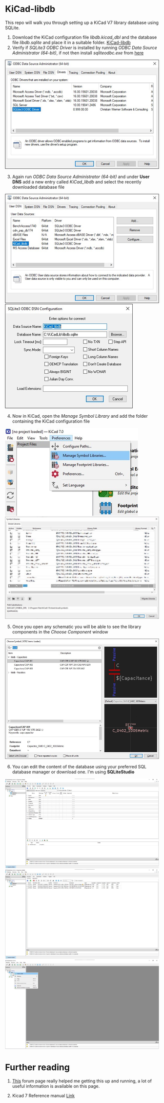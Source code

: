 # KiCad-libdb
 This repo will walk you through setting up a KiCad V7 library database using SQLite.

1. Download the KiCad configuration file *libdb.kicad_dbl* and the database file *libdb.sqlite* and place it in a suitable folder. [KiCad-libdb](https://github.com/SumantKhalate/KiCad-libdb/archive/refs/heads/main.zip)
2. Verify if *SQLite3 ODBC Driver* is installed by running *ODBC Data Source Administrator (64-bit)*, if not then install *sqliteodbc.exe* from [here](http://www.ch-werner.de/sqliteodbc/)

![Alt text](/README/ODBC_3.jpg)

3. Again run *ODBC Data Source Administrator (64-bit)* and under **User DNS** add a new entry called *KiCad_libdb* and select the recently downloaded database file

![Alt text](/README/ODBC_1.jpg) ![Alt text](/README/ODBC_2.jpg)

4. Now in KiCad, open the *Manage Symbol Library* and add the folder containing the KiCad configuration file

![Alt text](/README/KiCad_1.jpg) ![Alt text](/README/KiCad_2.jpg)

5. Once you open any schematic you will be able to see the library components in the *Choose Component* window

![Alt text](/README/KiCad_3.jpg)

6. You can edit the content of the database using your preferred SQL database manager or download one. I'm using **SQLiteStudio**

![Alt text](/README/SQLiteStudio_1.jpg)
![Alt text](/README/SQLiteStudio_2.jpg)
![Alt text](/README/SQLiteStudio_3.jpg)


**Further reading**
======


1. [This](https://forum.kicad.info/t/kicad-the-case-for-database-driven-design/34621) forum page really helped me getting this up and running, a lot of useful information is available on this page.

2. Kicad 7 Reference manual [Link](https://docs.kicad.org/master/en/eeschema/eeschema.html#database-libraries)
